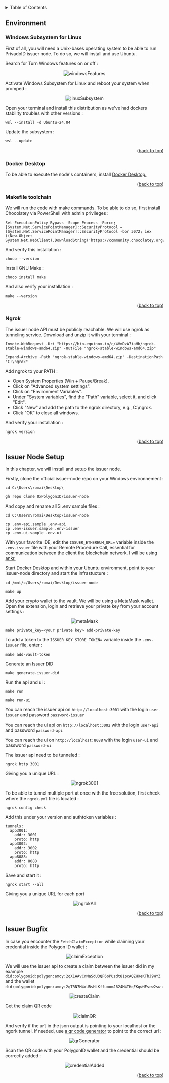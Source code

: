 <a name="readme-top"></a>
<!-- TABLE OF CONTENTS -->
<details>
  <summary>Table of Contents</summary>
  <ol>
    <li>
      <a href="#environment">Environment</a>
      <ul>
        <li><a href="#windows-subsystem-for-linux">Windows Subsystem for Linux</a></li>
        <li><a href="#docker-desktop">Docker Desktop</a></li>
        <li><a href="#makefile-toolchain">Makefile Toolchain</a></li>
        <li><a href="#ngrok">Ngrok</a></li>
      </ul>
    </li> 
    <li>
      <a href="#issuer-node-setup">Issuer Node Setup</a>
    </li> 
    <li>
      <a href="#issuer-bugfix">Issuer Bugfix</a>
    </li> 
    <li>
      <a href="#contributors">Contributors</a>
    </li>
  </ol>
</details>


<!-- ENVIRONMENT -->
## Environment

<!-- WINDOWS-SUBSYSTEM-FOR-LINUX -->
### Windows Subsystem for Linux

First of all, you will need a Unix-bases operating system to be able to run PrivadoID issuer node. To do so, we will install and use Ubuntu.

Search for Turn Windows features on or off :

<div align="center">
    <img src="img/windowsFeatures.png" alt="windowsFeatures">
</div>

Activate Windows Subsystem for Linux and reboot your system when promped :

<div align="center">
    <img src="img/linuxSubsystem.png" alt="linuxSubsystem">
</div>

Open your terminal and install this distribution as we've had dockers stability troubles with other versions : 

```
wsl --install -d Ubuntu-24.04
```

Update the subsystem :

```
wsl --update
```

<p align="right">(<a href="#readme-top">back to top</a>)</p>

<!-- DOCKER-DESKTOP -->
### Docker Desktop

To be able to execute the node's containers, install [Docker Desktop.](https://www.docker.com/products/docker-desktop/)

<p align="right">(<a href="#readme-top">back to top</a>)</p>

<!-- MAKEFILE-TOOLCHAIN -->
### Makefile toolchain

We will run the code with make commands. To be able to do so, first install Chocolatey via PowerShell with admin privileges :

```
Set-ExecutionPolicy Bypass -Scope Process -Force; [System.Net.ServicePointManager]::SecurityProtocol = [System.Net.ServicePointManager]::SecurityProtocol -bor 3072; iex ((New-Object System.Net.WebClient).DownloadString('https://community.chocolatey.org/install.ps1'))
```

And verify this installation :

```
choco --version
```

Install GNU Make :

```
choco install make
```

And also verify your installation :

```
make --version
```

<p align="right">(<a href="#readme-top">back to top</a>)</p>

<!-- NGROK -->
### Ngrok

The issuer node API must be publicly reachable. We will use ngrok as tunneling service. Download and unzip it with your terminal :

```
Invoke-WebRequest -Uri "https://bin.equinox.io/c/4VmDzA7iaHb/ngrok-stable-windows-amd64.zip" -OutFile "ngrok-stable-windows-amd64.zip"
```
```
Expand-Archive -Path "ngrok-stable-windows-amd64.zip" -DestinationPath "C:\ngrok"
```

Add ngrok to your PATH : 

- Open System Properties (Win + Pause/Break).
- Click on "Advanced system settings".
- Click on "Environment Variables".
- Under "System variables", find the "Path" variable, select it, and click "Edit".
- Click "New" and add the path to the ngrok directory, e.g., C:\ngrok.
- Click "OK" to close all windows.

And verify your installation :

```
ngrok version

```

<p align="right">(<a href="#readme-top">back to top</a>)</p>

<!-- ISSUER-NODE-SETUP -->
## Issuer Node Setup

In this chapter, we will install and setup the issuer node.

Firstly, clone the official issuer-node repo on your Windows environnement :

```
cd C:\Users\romai\Desktop\
```

```
gh repo clone 0xPolygonID/issuer-node
```

And copy and rename all 3 .env sample files :

```
cd C:\Users\romai\Desktop\issuer-node
```

```
cp .env-api.sample .env-api
cp .env-issuer.sample .env-issuer
cp .env-ui.sample .env-ui
```

With your favorite IDE, edit the `ISSUER_ETHEREUM_URL=` variable inside the `.env-issuer` file with your Remote Procedure Call, essential for communication between the client the blockchain network. I will be using [ankr.](https://www.ankr.com/)

Start Docker Desktop and within your Ubuntu environment, point to your issuer-node directory and start the infrastucture :

```
cd /mnt/c/Users/romai/Desktop/issuer-node
```

```
make up
```

Add your crypto wallet to the vault. We will be using a [MetaMask](https://metamask.io/) wallet. Open the extension, login and retrieve your private key from your account settings :

<div align="center">
    <img src="img/metaMask.png" alt="metaMask">
</div>

```
make private_key=<your private key> add-private-key
```

To add a token to the `ISSUER_KEY_STORE_TOKEN=` variable inside the `.env-issuer` file, enter :

```
make add-vault-token
```

Generate an Issuer DID

```
make generate-issuer-did
```

Run the api and ui :

```
make run
```

```
make run-ui
```

You can reach the issuer api on `http://localhost:3001` with the login `user-issuer` and password `password-issuer`

You can reach the ui api on `http://localhost:3002` with the login `user-api` and password `password-api`

You can reach the ui on `http://localhost:8088` with the login `user-ui` and password `password-ui`

The issuer api need to be tunneled :

```
ngrok http 3001
```

Giving you a unique URL :

<div align="center">
    <img src="img/ngrok3001.png" alt="ngrok3001">
</div>

To be able to tunnel multiple port at once with the free solution, first check where the `ngrok.yml` file is located :

```
ngrok config check
```

Add this under your version and authtoken variables :

```
tunnels:
  app3001:
    addr: 3001
    proto: http
  app3002:
    addr: 3002
    proto: http
  app8088:
    addr: 8088
    proto: http
```

Save and start it :

```
ngrok start --all
```

Giving you a unique URL for each port

<div align="center">
    <img src="img/ngrokAll.png" alt="ngrokAll">
</div>

<p align="right">(<a href="#readme-top">back to top</a>)</p>

<!-- ISSUER-BUGFIX -->
## Issuer Bugfix

In case you encounter the `FetchClaimException` while claiming your credential inside the Polygon ID wallet :

<div align="center">
    <img src="claimException.jpeg" alt="claimException">
</div>

We will use the issuer api to create a claim between the issuer did in my example `did:polygonid:polygon:amoy:2qX1AAvCrMaSdU3QF6oPUzdt81pcAQZHXeKThJ9WYZ` and the wallet `did:polygonid:polygon:amoy:2qTRN7M4xURsHLKffuoomJ624M4THqFKqwHFscw2sw` :

<div align="center">
    <img src="createClaim.png" alt="createClaim">
</div>

Get the claim QR code 

<div align="center">
    <img src="claimQR.png" alt="claimQR">
</div>

And verify if the `url` in the json output is pointing to your localhost or the ngork tunnel. If needed, use [a qr code generator](https://smalldev.tools/qr-code-generator-online) to point to the correct url :

<div align="center">
    <img src="qrGenerator.png" alt="qrGenerator">
</div>

Scan the QR code with your PolygonID wallet and the credential should be correctly added :

<div align="center">
    <img src="credentialAdded.jpeg" alt="credentialAdded">
</div>

<p align="right">(<a href="#readme-top">back to top</a>)</p>
